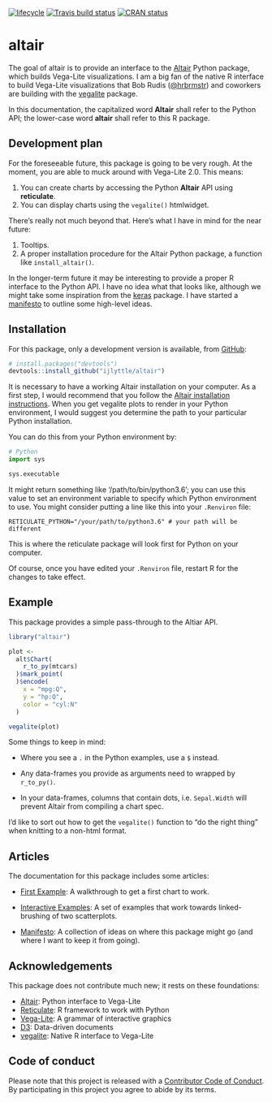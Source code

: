
<!-- README.md is generated from README.Rmd. Please edit that file -->

[![lifecycle](https://img.shields.io/badge/lifecycle-experimental-orange.svg)](https://www.tidyverse.org/lifecycle/#experimental)
[![Travis build
status](https://travis-ci.org/ijlyttle/altair.svg?branch=master)](https://travis-ci.org/ijlyttle/altair)
[![CRAN
status](https://www.r-pkg.org/badges/version/altair)](https://cran.r-project.org/package=altair)

# altair

The goal of altair is to provide an interface to the
[Altair](https://altair-viz.github.io) Python package, which builds
Vega-Lite visualizations. I am a big fan of the native R interface to
build Vega-Lite visualizations that Bob Rudis
([@hrbrmstr](https://github.com/hrbrmstr)) and coworkers are building
with the [vegalite](https://github.com/hrbrmstr/vegalite) package.

In this documentation, the capitalized word **Altair** shall refer to
the Python API; the lower-case word **altair** shall refer to this R
package.

## Development plan

For the foreseeable future, this package is going to be very rough. At
the moment, you are able to muck around with Vega-Lite 2.0. This means:

1.  You can create charts by accessing the Python **Altair** API using
    **reticulate**.
2.  You can display charts using the `vegalite()` htmlwidget.

There’s really not much beyond that. Here’s what I have in mind for the
near future:

1.  Tooltips.
2.  A proper installation procedure for the Altair Python package, a
    function like `install_altair()`.

In the longer-term future it may be interesting to provide a proper R
interface to the Python API. I have no idea what that looks like,
although we might take some inspiration from the
[keras](https://keras.rstudio.com/) package. I have started a
[manifesto](https://ijlyttle.github.io/altair/articles/manifesto.html)
to outline some high-level ideas.

## Installation

For this package, only a development version is available, from
[GitHub](https://github.com/):

``` r
# install.packages("devtools")
devtools::install_github("ijlyttle/altair")
```

It is necessary to have a working Altair installation on your computer.
As a first step, I would recommend that you follow the [Altair
installation
instructions](https://altair-viz.github.io/getting_started/installation.html).
When you get vegalite plots to render in your Python environment, I
would suggest you determine the path to your particular Python
installation.

You can do this from your Python environment by:

``` python
# Python
import sys

sys.executable
```

It might return something like ‘/path/to/bin/python3.6’; you can use
this value to set an environment variable to specify which Python
environment to use. You might consider putting a line like this into
your `.Renviron`
    file:

    RETICULATE_PYTHON="/your/path/to/python3.6" # your path will be different

This is where the reticulate package will look first for Python on your
computer.

Of course, once you have edited your `.Renviron` file, restart R for the
changes to take effect.

## Example

This package provides a simple pass-through to the Altiar API.

``` r
library("altair")

plot <- 
  alt$Chart(
    r_to_py(mtcars)
  )$mark_point(
  )$encode(
    x = "mpg:Q",
    y = "hp:Q",
    color = "cyl:N"
  )

vegalite(plot)
```

Some things to keep in mind:

  - Where you see a `.` in the Python examples, use a `$` instead.

  - Any data-frames you provide as arguments need to wrapped by
    `r_to_py()`.

  - In your data-frames, columns that contain dots, i.e. `Sepal.Width`
    will prevent Altair from compiling a chart spec.

I’d like to sort out how to get the `vegalite()` function to “do the
right thing” when knitting to a non-html format.

## Articles

The documentation for this package includes some articles:

  - [First
    Example](https://ijlyttle.github.io/altair/articles/first-example.html):
    A walkthrough to get a first chart to work.

  - [Interactive
    Examples](https://ijlyttle.github.io/altair/articles/interactive.html):
    A set of examples that work towards linked-brushing of two
    scatterplots.

  - [Manifesto](https://ijlyttle.github.io/altair/articles/manifesto.html):
    A collection of ideas on where this package might go (and where I
    want to keep it from going).

## Acknowledgements

This package does not contribute much new; it rests on these
foundations:

  - [Altair](https://altair-viz.github.io): Python interface to
    Vega-Lite
  - [Reticulate](https://rstudio.github.io/reticulate): R framework to
    work with Python
  - [Vega-Lite](https://vega.github.io/vega-lite): A grammar of
    interactive graphics
  - [D3](https://d3js.org): Data-driven documents
  - [vegalite](https://github.com/hrbrmstr/vegalite): Native R interface
    to Vega-Lite

## Code of conduct

Please note that this project is released with a [Contributor Code of
Conduct](CODE_OF_CONDUCT.md). By participating in this project you agree
to abide by its terms.
